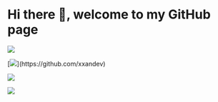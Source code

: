 # Hi there 👋, welcome to my GitHub page

[![](https://komarev.com/ghpvc/?username=xxandev&color=000000&style=for-the-badge)](https://github.com/xxandev)



[![](https://readme-typing-svg.herokuapp.com?color=%2336BCF7&lines=I+am+a+developer+enthusiast%2C;glad+to+welcome+you.;Perhaps%2C+here+you+can+find;something+interesting+for+yourself.)](https://github.com/xxandev)

[![](https://github-readme-stats.vercel.app/api?username=xxandev&theme=transparent)](https://github.com/xxandev)

[![](https://github-readme-stats.vercel.app/api/top-langs/?username=xxandev&theme=transparent&layout=compact)](https://github.com/xxandev)

